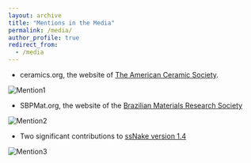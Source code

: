 ```yaml
---
layout: archive
title: "Mentions in the Media"
permalink: /media/
author_profile: true
redirect_from:
  - /media
---
```


 - ceramics.org, the website of [The American Ceramic Society](https://ceramics.org/ceramic-tech-today/glass-1/new-solid-state-nmr-strategy-cracks-open-the-black-box-of-crystal-nucleation-in-glass).

 ![Mention1](/images/ssNake-howto/mention2.jpg "Mention on Ceramics.org")

 - SBPMat.org, the website of the [Brazilian Materials Research Society](https://www.sbpmat.org.br/en/artigo-em-destaque-segredos-da-relaxacao-estrutural-dos-vidros-finalmente-revelados/)

 ![Mention2](/images/ssNake-howto/mention1.jpg "Mention on SBPMat.org")

 - Two significant contributions to [ssNake version 1.4](https://www.ru.nl/science/magneticresonance/software/ssnake/)

 ![Mention3](/images/ssNake-howto/mention3.jpg "Mention on ru.nl")
